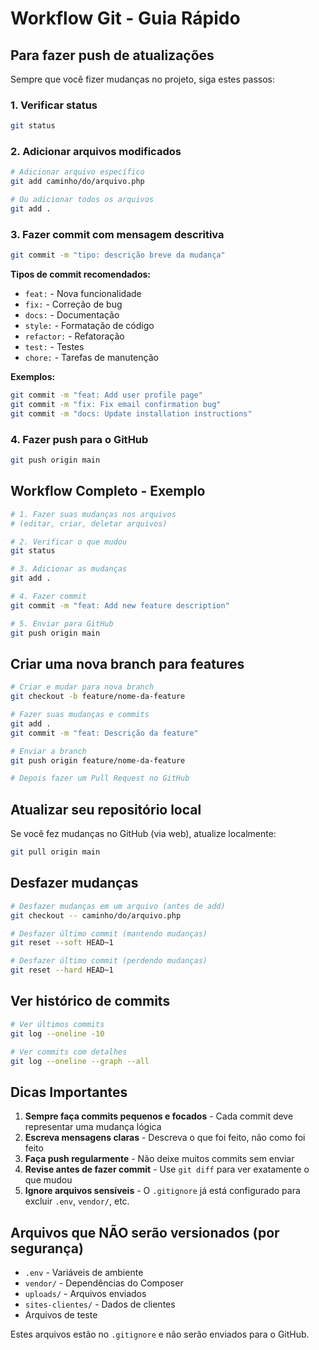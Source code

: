 # Workflow Git - Guia Rápido

## Para fazer push de atualizações

Sempre que você fizer mudanças no projeto, siga estes passos:

### 1. Verificar status
```bash
git status
```

### 2. Adicionar arquivos modificados
```bash
# Adicionar arquivo específico
git add caminho/do/arquivo.php

# Ou adicionar todos os arquivos
git add .
```

### 3. Fazer commit com mensagem descritiva
```bash
git commit -m "tipo: descrição breve da mudança"
```

**Tipos de commit recomendados:**
- `feat:` - Nova funcionalidade
- `fix:` - Correção de bug
- `docs:` - Documentação
- `style:` - Formatação de código
- `refactor:` - Refatoração
- `test:` - Testes
- `chore:` - Tarefas de manutenção

**Exemplos:**
```bash
git commit -m "feat: Add user profile page"
git commit -m "fix: Fix email confirmation bug"
git commit -m "docs: Update installation instructions"
```

### 4. Fazer push para o GitHub
```bash
git push origin main
```

## Workflow Completo - Exemplo

```bash
# 1. Fazer suas mudanças nos arquivos
# (editar, criar, deletar arquivos)

# 2. Verificar o que mudou
git status

# 3. Adicionar as mudanças
git add .

# 4. Fazer commit
git commit -m "feat: Add new feature description"

# 5. Enviar para GitHub
git push origin main
```

## Criar uma nova branch para features

```bash
# Criar e mudar para nova branch
git checkout -b feature/nome-da-feature

# Fazer suas mudanças e commits
git add .
git commit -m "feat: Descrição da feature"

# Enviar a branch
git push origin feature/nome-da-feature

# Depois fazer um Pull Request no GitHub
```

## Atualizar seu repositório local

Se você fez mudanças no GitHub (via web), atualize localmente:

```bash
git pull origin main
```

## Desfazer mudanças

```bash
# Desfazer mudanças em um arquivo (antes de add)
git checkout -- caminho/do/arquivo.php

# Desfazer último commit (mantendo mudanças)
git reset --soft HEAD~1

# Desfazer último commit (perdendo mudanças)
git reset --hard HEAD~1
```

## Ver histórico de commits

```bash
# Ver últimos commits
git log --oneline -10

# Ver commits com detalhes
git log --oneline --graph --all
```

## Dicas Importantes

1. **Sempre faça commits pequenos e focados** - Cada commit deve representar uma mudança lógica
2. **Escreva mensagens claras** - Descreva o que foi feito, não como foi feito
3. **Faça push regularmente** - Não deixe muitos commits sem enviar
4. **Revise antes de fazer commit** - Use `git diff` para ver exatamente o que mudou
5. **Ignore arquivos sensíveis** - O `.gitignore` já está configurado para excluir `.env`, `vendor/`, etc.

## Arquivos que NÃO serão versionados (por segurança)

- `.env` - Variáveis de ambiente
- `vendor/` - Dependências do Composer
- `uploads/` - Arquivos enviados
- `sites-clientes/` - Dados de clientes
- Arquivos de teste

Estes arquivos estão no `.gitignore` e não serão enviados para o GitHub.
